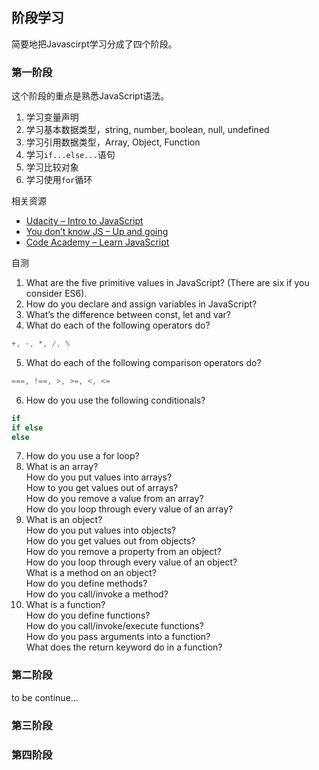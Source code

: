 ## 阶段学习

简要地把Javascirpt学习分成了四个阶段。

### 第一阶段

这个阶段的重点是熟悉JavaScript语法。

1. 学习变量声明
2. 学习基本数据类型，string, number, boolean, null, undefined
3. 学习引用数据类型，Array, Object, Function
4. 学习``if...else...``语句
5. 学习比较对象
6. 学习使用``for``循环

相关资源

+ [Udacity – Intro to JavaScript](https://cn.udacity.com/course/intro-to-javascript--ud803?ck_subscriber_id=207848717)
+ [You don’t know JS – Up and going](https://github.com/getify/You-Dont-Know-JS/blob/master/up%20&%20going/README.md?ck_subscriber_id=207848717#you-dont-know-js-up--going)
+ [Code Academy – Learn JavaScript](https://www.codecademy.com/learn/learn-javascript?ck_subscriber_id=207848717)

自测

1. What are the five primitive values in JavaScript? (There are six if you consider ES6).
2. How do you declare and assign variables in JavaScript?
3. What’s the difference between const, let and var?
4. What do each of the following operators do?
```js
+, -, *, /, %
```
5. What do each of the following comparison operators do?
```js
===, !==, >, >=, <, <=
```
6. How do you use the following conditionals?
```js
if
if else
else
```
7. How do you use a for loop?
8. What is an array?  
    How do you put values into arrays?  
    How to you get values out of arrays?  
    How do you remove a value from an array?  
    How do you loop through every value of an array?
9. What is an object?  
    How do you put values into objects?  
    How do you get values out from objects?  
    How do you remove a property from an object?  
    How do you loop through every value of an object?  
    What is a method on an object?  
    How do you define methods?  
    How do you call/invoke a method?
10. What is a function?  
    How do you define functions?  
    How do you call/invoke/execute functions?  
    How do you pass arguments into a function?  
    What does the return keyword do in a function?

### 第二阶段
to be continue...

### 第三阶段

### 第四阶段